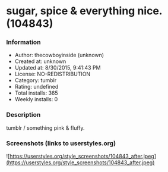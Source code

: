 # sugar, spice & everything nice. (104843)

### Information
- Author: thecowboyinside (unknown)
- Created at: unknown
- Updated at: 8/30/2015, 9:41:43 PM
- License: NO-REDISTRIBUTION
- Category: tumblr
- Rating: undefined
- Total installs: 365
- Weekly installs: 0


### Description
tumblr / something pink & fluffy.


### Screenshots (links to userstyles.org)
![https://userstyles.org/style_screenshots/104843_after.jpeg](https://userstyles.org/style_screenshots/104843_after.jpeg)


